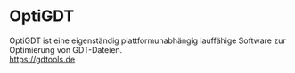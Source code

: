 # OptiGDT
OptiGDT ist eine eigenständig plattformunabhängig lauffähige Software zur Optimierung von GDT-Dateien.
<br />https://gdtools.de
